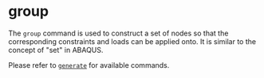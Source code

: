# group

The `group` command is used to construct a set of nodes so that the corresponding constraints and loads can be applied onto. It is similar to the concept of "set" in ABAQUS.

Please refer to [`generate`](generate.md) for available commands.